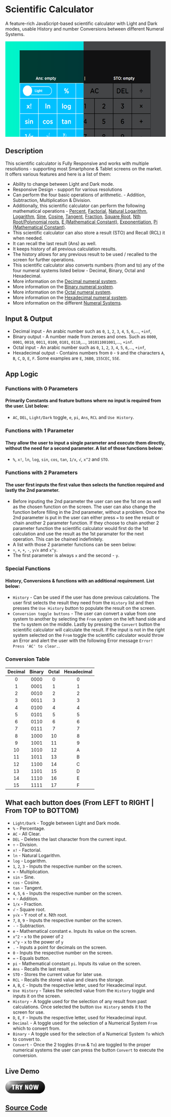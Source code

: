 # Scientific Calculator
A feature-rich JavaScript-based scientific calculator with Light and Dark modes, usable History and number Conversions between different Numeral Systems. 

<p align="center"><a href="https://scientific-calculator.mirokrastanov.repl.co/"><img src="https://raw.githubusercontent.com/mirokrastanov/Software-Engineering-SoftUni/main/miscellaneous/sc-calc-1.png" alt="img-banner" height="300px"></a></p>

## Description
This scientific calculator is Fully Responsive and works with multiple resolutions - supporting most Smartphone & Tablet screens on the market. It offers various features and here is a list of them:
- Ability to change between Light and Dark mode.
- Responsive Design - support for various resolutions
- Can perform the four basic operations of arithmetic. - Addition, Subtraction, Multiplication & Division.
- Additionally, this scientific calculator can perform the following mathematical operations - [Percent](https://en.wikipedia.org/wiki/Percentage), [Factorial](https://en.wikipedia.org/wiki/Factorial), [Natural Logarithm](https://en.wikipedia.org/wiki/Natural_logarithm), [Logarithm](https://en.wikipedia.org/wiki/Logarithm), [Sine](https://en.wikipedia.org/wiki/Sine_and_cosine), [Cosine](https://en.wikipedia.org/wiki/Sine_and_cosine), [Tangent](https://en.wikipedia.org/wiki/Tangent), [Fraction](https://en.wikipedia.org/wiki/Fraction), [Square Root](https://en.wikipedia.org/wiki/Square_root), [Nth Root/Polynomial roots](https://en.wikipedia.org/wiki/Nth_root), [E (Mathematical Constant)](https://en.wikipedia.org/wiki/E_(mathematical_constant)), [Exponentiation](https://en.wikipedia.org/wiki/Exponentiation), [Pi (Mathematical Constant)](https://en.wikipedia.org/wiki/Pi).
- This scientific calculator can also store a result (STO) and Recall (RCL) it when needed.
- It can recall the last result (Ans) as well.
- It keeps history of all previous calculation results.
- The history allows for any previous result to be used / recalled to the screen for further operations.
- This scientific calculator also converts numbers (from and to) any of the four numeral systems listed below - Decimal, Binary, Octal and Hexadecimal.
- More information on the <a href="https://en.wikipedia.org/wiki/Decimal">Decimal numeral system</a>.
- More information on the <a href="https://en.wikipedia.org/wiki/Binary_number">Binary numeral system</a>.
- More information on the <a href="https://en.wikipedia.org/wiki/Octal">Octal numeral system</a>.
- More information on the <a href="https://en.wikipedia.org/wiki/Hexadecimal">Hexadecimal numeral system</a>.
- More information on the different <a href="https://en.wikipedia.org/wiki/Numeral_system">Numeral Systems</a>.


## Input & Output
  - Decimal input - An arabic number such as `0`, `1`, `2`, `3`, `4`, `5`, `6`,..., `+inf`, 
  - Binary output - A number made from zeroes and ones. Such as `0000`, `0001`, `0010`, `0011`, `0100`, `0101`, `0110`,..., `101011001001`,..., `+inf`. 
  - Octal input - An arabic number such as `0`, `1`, `2`, `3`, `4`, `5`, `6`,..., `+inf`, 
  - Hexadecimal output - Contains numbers from `0` - `9` and the characters `A`, `B`, `C`, `D`, `E`, `F`. Some examples are `E`, `36B0`, `155CEC`, `55E`.
 

## App Logic
### Functions with 0 Parameters
#### Primarily Constants and feature buttons where no input is required from the user. List below:
- `AC`, `DEL`, `Light/Dark` toggle, `e`, `pi`, `Ans`, `RCL` and `Use History`.

### Functions with 1 Parameter
#### They allow the user to input a single parameter and execute them directly, without the need for a second parameter. A list of those functions below:
- `%`, `x!`, `ln`, `log`, `sin`, `cos`, `tan`, `1/x`, `√`, `x^2` and `STO`.

### Functions with 2 Parameters
#### The user first inputs the first value then selects the function required and lastly the 2nd parameter. 
- Before inputing the 2nd parameter the user can see the 1st one as well as the chosen function on the screen. The user can also change the function before filling in the 2nd parameter, without a problem. Once the 2nd parameter is put in the user can either press `=` to see the result or chain another 2 parameter function. If they choose to chain another 2 parameter function the scientific calculator would first do the 1st calculation and use the result as the 1st paramater for the next operation. This can be chained indefinitely. 
- A list with those 2 parameter functions can be seen below:
-  `÷`, `×`, `+`, `-`, `y√x` and `x^y`.   
- The first parameter is always `x` and the second - `y`.

### Special Functions
#### History, Conversions & functions with an additional requirement. List below:
- `History` - Can be used if the user has done previous calculations. The user first selects the result they need from the `History` list and then presses the `Use History` button to populate the result on the screen.
- `Conversion toggle buttons` - The user can convert a value from one system to another by selecting the `From` system on the left hand side and the `To` system on the middle. Lastly by pressing the `Convert` button the scientific calculator will calculate the result. If the input is not in the right system selected on the `From` toggle the scientific calculator would throw an Error and alert the user with the following Error message `Error! Press 'AC' to clear.`.

### Conversion Table
  
|Decimal|Binary|Octal|Hexadecimal|
| :--: | :--: | :--: | :-: |
|0|0000|0|0|
|1|0001|1|1|
|2|0010|2|2|
|3|0011|3|3|
|4|0100|4|4|
|5|0101|5|5|
|6|0110|6|6|
|7|0111|7|7|
|8|1000|10|8|
|9|1001|11|9|
|10|1010|12|A|
|11|1011|13|B|
|12|1100|14|C|
|13|1101|15|D|
|14|1110|16|E|
|15|1111|17|F|


## What each button does (From LEFT to RIGHT | From TOP to BOTTOM)
- `Light/Dark` - Toggle between Light and Dark mode.
- `%` - Percentage.
- `AC` - All Clear.
- `DEL` - Deletes the last character from the current input.
- `÷` - Division.
- `x!` - Factorial.
- `ln` - Natural Logarithm.
- `log` - Logarithm.
- `1`, `2`, `3` - Inputs the respective number on the screen.
- `×` - Multiplication.
- `sin` - Sine.
- `cos` - Cosine.
- `tan` - Tangent.
- `4`, `5`, `6` - Inputs the respective number on the screen.
- `+` - Addition.
- `1/x` - Fraction.
- `√` - Square root. 
- `y√x` - Y root of x. Nth root.
- `7`, `8`, `9` - Inputs the respective number on the screen.
- `-` - Subtraction.
- `e` - Mathematical constant `e`. Inputs its value on the screen.
- `x^2` - `x` to the power of `2`
- `x^y` - `x` to the power of `y`
- `.` - Inputs a point for decimals on the screen.
- `0` - Inputs the respective number on the screen.
- `=` - Equals button.
- `pi` - Mathematical constant `pi`. Inputs its value on the screen.
- `Ans` - Recalls the last result.
- `STO` - Stores the current value for later use.
- `RCL` - Recalls the stored value and clears the storage.
- `A`, `B`, `C` - Inputs the respective letter, used for Hexadecimal input.
- `Use History` - Takes the selected value from the `History` toggle and inputs it on the screen.
- `History` - A toggle used for the selection of any result from past calculations. Once selected the button `Use History` sends it to the screen for use.
- `D`, `E`, `F` - Inputs the respective letter, used for Hexadecimal input.
- `Decimal` - A toggle used for the selection of a Numerical System `From` which to convert from.
- `Binary` - A toggle used for the selection of a Numerical System `To` which to convert to. 
- `Convert` - Once the 2 toggles (`From` & `To`) are toggled to the proper numerical systems the user can press the button `Convert` to execute the conversion.


## Live Demo
[<img src="https://github.com/mirokrastanov/Software-Engineering-SoftUni/blob/main/miscellaneous/try-now-btn.png?raw=true" alt="run-button" height="40px" />](https://scientific-calculator.mirokrastanov.repl.co/)
  
  
## [Source Code](https://github.com/mirokrastanov/ScientificCalculator/blob/main/app.js)

